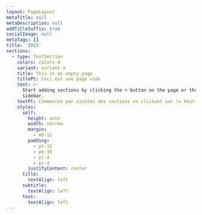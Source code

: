 ```yaml
---
layout: PageLayout
metaTitle: null
metaDescription: null
addTitleSuffix: true
socialImage: null
metaTags: []
title: '2023'
sections:
  - type: TextSection
    colors: colors-d
    variant: variant-a
    title: This in an empty page
    titlePt: Ceci est une page vide
    text: >-
      Start adding sections by clicking the + button on the page or through the
      sidebar.
    textPt: Commencez par ajoutez des sections en clickant sur le boutton +.
    styles:
      self:
        height: auto
        width: narrow
        margin:
          - mb-12
        padding:
          - pt-12
          - pb-36
          - pl-4
          - pr-4
        justifyContent: center
      title:
        textAlign: left
      subtitle:
        textAlign: left
      text:
        textAlign: left
---
```

